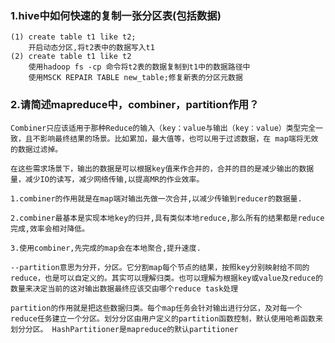 ### 1.hive中如何快速的复制一张分区表(包括数据)
    (1) create table t1 like t2;
        开启动态分区,将t2表中的数据写入t1
    (2) create table t1 like t2
        使用hadoop fs -cp 命令将t2表的数据复制到t1中的数据路径中
        使用MSCK REPAIR TABLE new_table;修复新表的分区元数据

### 2.请简述mapreduce中，combiner，partition作用？
    Combiner只应该适用于那种Reduce的输入（key：value与输出（key：value）类型完全一致，且不影响最终结果的场景。比如累加，最大值等，也可以用于过滤数据，在 map端将无效的数据过滤掉。

    在这些需求场景下，输出的数据是可以根据key值来作合并的，合并的目的是减少输出的数据量，减少IO的读写，减少网络传输,以提高MR的作业效率。

    1.combiner的作用就是在map端对输出先做一次合并,以减少传输到reducer的数据量.

    2.combiner最基本是实现本地key的归并,具有类似本地reduce,那么所有的结果都是reduce完成,效率会相对降低。

    3.使用combiner,先完成的map会在本地聚合,提升速度.

    --partition意思为分开，分区。它分割map每个节点的结果，按照key分别映射给不同的reduce，也是可以自定义的。其实可以理解归类。也可以理解为根据key或value及reduce的数量来决定当前的这对输出数据最终应该交由哪个reduce task处理

    partition的作用就是把这些数据归类。每个map任务会针对输出进行分区，及对每一个reduce任务建立一个分区。划分分区由用户定义的partition函数控制，默认使用哈希函数来划分分区。 HashPartitioner是mapreduce的默认partitioner